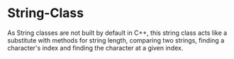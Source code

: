 # String-Class
As String classes are not built by default in C++, this string class acts like a substitute with methods for string length, comparing two strings, finding a character's index and finding the character at a given index.
